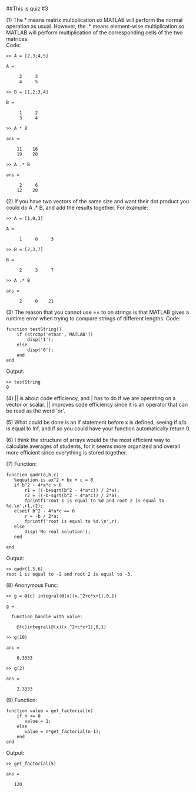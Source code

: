 ##This is quiz #3  

(1) The * means matrix multiplication so MATLAB will perform the normal operation as usual. However, the .* means element-wise  multiplication so MATLAB will perform multiplication of the corresponding cells of the two matrices.  
Code:  
```  
>> A = [2,3;4,5]  

A =  

     2     3  
     4     5  

>> B = [1,2;3,4]  

B =  

     1     2  
     3     4   

>> A * B  

ans =  

    11    16  
    19    28  

>> A .* B  

ans =  

     2     6  
    12    20  
```  

(2) If you have two vectors of the same size and want their dot product you could do A .* B, and add the results together. For example:  
```  
>> A = [1,0,3]  

A =  

     1     0     3  

>> B = [2,3,7]  

B =  

     2     3     7  

>> A .* B   

ans =  

     2     0    21  
```  

(3) The reason that you cannot use == to on strings is that MATLAB gives a runtime error when trying to compare strings of different lengths. 
Code:  
```  
function testString()  
    if (strcmp('ethan','MATLAB'))  
        disp('1');  
    else  
        disp('0');  
    end  
end  
```  
Output:  
```  
>> testString  
0  
```  

(4) || is about code efficiency, and | has to do if we are operating on a vector or scalar. || improves code efficiency since it is an operator that can be read as the word 'or'.

(5) What could be done is an if statement before x is defined, seeing if a/b is equal to Inf, and if so you could have your function automatically return 0.  

(6) I think the structure of arrays would be the most efficient way to calculate averages of students, for it seems more organized and overall more efficient since everything is stored together.  


(7) Function:  
```  
function qadr(a,b,c)  
   %equation is ax^2 + bx + c = 0  
   if b^2 - 4*a*c > 0  
       r1 = ((-b+sqrt(b^2 - 4*a*c)) / 2*a);  
       r2 = ((-b-sqrt(b^2 - 4*a*c)) / 2*a);  
       fprintf('root 1 is equal to %d and root 2 is equal to %d.\n',r1,r2);  
   elseif b^2 - 4*a*c == 0  
       r = -b / 2*a;  
       fprintf('root is equal to %d.\n',r);  
   else  
       disp('No real solution');  
   end  
       
end  
```  
Output:  
```  
>> qadr(1,5,6)  
root 1 is equal to -2 and root 2 is equal to -3.  
```  

(8) Anonymous Func:  
```  
>> g = @(c) integral(@(x)(x.^2+c*x+1),0,1)  

g =  

  function_handle with value:  

    @(c)integral(@(x)(x.^2+c*x+1),0,1)  

>> g(10)  

ans =  

    6.3333  

>> g(2)  

ans =  

    2.3333  
```  

(9)  Function:  
```  
function value = get_factorial(n)  
    if n <= 0  
       value = 1;  
    else  
       value = n*get_factorial(n-1);  
    end  
end  
```  
Output:  
```  
>> get_factorial(5)  

ans =  

   120  
```  
